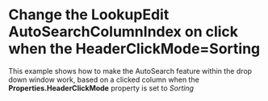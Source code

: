 # Change the LookupEdit AutoSearchColumnIndex on click when the HeaderClickMode=Sorting


<p>This example shows how to make the AutoSearch  feature within the drop down window work, based on a clicked column when the <strong>Properties.HeaderClickMode</strong> property is set to <i>Sorting</i></p>

<br/>


